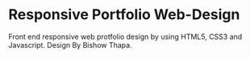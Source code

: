 # Responsive Portfolio Web-Design
Front end responsive web protfolio design by using HTML5, CSS3 and Javascript.
Design By Bishow Thapa.
